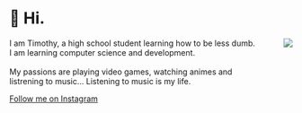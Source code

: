 # 👋 Hi.
<img align="right" src="https://github-readme-stats.vercel.app/api/top-langs/?username=timothydeletrez&theme=dark&hide_border=true&include_all_commits=false&count_private=false&layout=compact">

I am Timothy, a high school student learning how to be less dumb.<br>I am learning computer science and development.<br><br>My passions are playing video games, watching animes and<br> listrening to music... Listening to music is my life.


[Follow me on Instagram](https://instagram.com/dtz.timothy)
